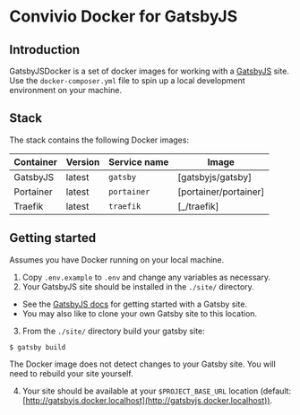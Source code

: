 # Convivio Docker for GatsbyJS

## Introduction

GatsbyJSDocker is a set of docker images for working with a [GatsbyJS](https://www.gatsbyjs.org/) site. Use the `docker-composer.yml` file to spin up a local development environment on your machine.

## Stack

The stack contains the following Docker images:

| Container         | Version           | Service name      | Image                         |
| -------------     | -------------     | ----------------- | -------------                 |
| GatsbyJS          | latest            | `gatsby`          | [gatsbyjs/gatsby]             |
| Portainer         | latest            | `portainer`       | [portainer/portainer]         |
| Traefik           | latest            | `traefik`         | [_/traefik]                   |

## Getting started

Assumes you have Docker running on your local machine.

1. Copy `.env.example` to `.env` and change any variables as necessary.
2. Your GatsbyJS site should be installed in the `./site/` directory.
  - See the [GatsbyJS docs](https://www.gatsbyjs.org/docs/) for getting started with a Gatsby site.
  - You may also like to clone your own Gatsby site to this location.
3. From the `./site/` directory build your gatsby site: 

```
$ gatsby build
```
The Docker image does not detect changes to your Gatsby site. You will need to rebuild your site yourself.


4. Your site should be available at your `$PROJECT_BASE_URL` location (default: [http://gatsbyjs.docker.localhost](http://gatsbyjs.docker.localhost)).
